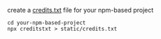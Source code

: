 create a [credits.txt](https://creditstxt.com) file for your npm-based project

```shellsession
cd your-npm-based-project
npx creditstxt > static/credits.txt
```
